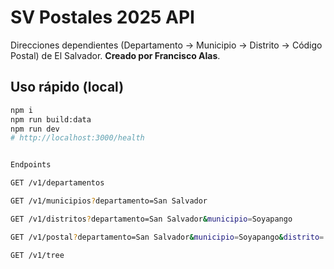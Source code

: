 # SV Postales 2025 API


Direcciones dependientes (Departamento → Municipio → Distrito → Código Postal) de El Salvador. **Creado por Francisco Alas**.


## Uso rápido (local)


```bash
npm i
npm run build:data
npm run dev
# http://localhost:3000/health


Endpoints

GET /v1/departamentos

GET /v1/municipios?departamento=San Salvador

GET /v1/distritos?departamento=San Salvador&municipio=Soyapango

GET /v1/postal?departamento=San Salvador&municipio=Soyapango&distrito=...

GET /v1/tree
